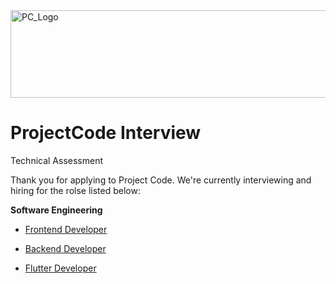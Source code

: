 <img src="https://github.com/ismailasega/projectCode-interview/tree/main/img/pcLogo.png" alt="PC_Logo" width="564" height="140">

# ProjectCode Interview
Technical Assessment

Thank you for applying to Project Code. We're currently interviewing and hiring for the rolse listed below:

**Software Engineering**
- [Frontend Developer](/technical-assessment/frontend_task.md)

- [Backend Developer](/technical-assessment/backend_task.md)

- [Flutter Developer](/technical-assessment/flutter_task.md)
